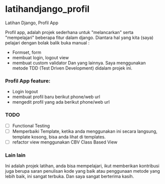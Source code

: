 # latihandjango_profil
Latihan Django, Profil App

Profil app, adalah projek sederhana untuk "melancarkan" serta "mempelajari" beberapa fitur dalam django. Diantara hal yang kita (saya) pelajari dengan bolak balik buka manual :
- Formset, form
- membuat login, logout view
- membuat custom validator
Dan yang lainnya. Saya menggunakan metode TDD (Test Driven Development) didalam projek ini.

### Profil App feature:
- Login logout
- membuat profil baru berikut phone/web url
- mengedit profil yang ada berikut phone/web url

### TODO
- [ ] Functional Testing
- [ ] Memperbaiki Template, ketika anda menggunakan ini secara langsung, template kosong, bisa anda lihat di templates.
- [ ] refactor view menggunakan CBV Class Based View

### Lain lain
Ini adalah projek latihan, anda bisa mempelajari, ikut memberikan kontribusi juga berupa saran penulisan kode yang baik atau penggunaan metode yang lebih baik, ini sangat terbuka. Dan saya sangat berterima kasih.
